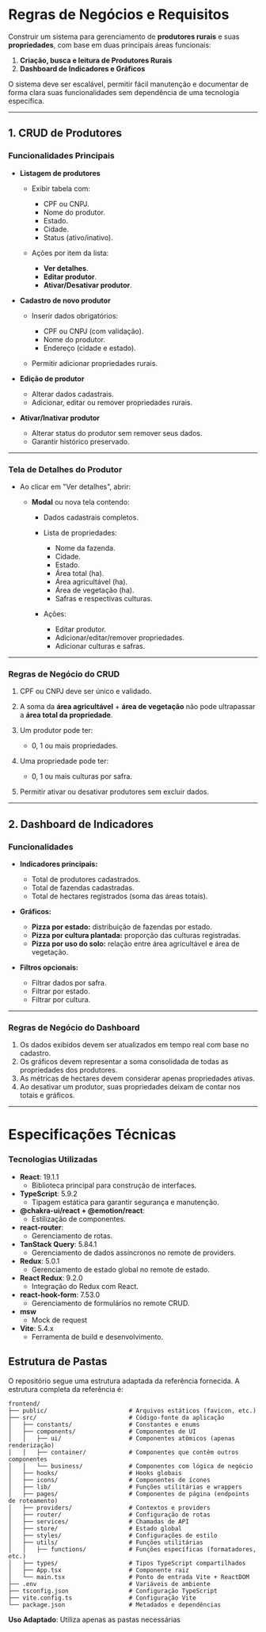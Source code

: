 # Regras de Negócios e Requisitos

Construir um sistema para gerenciamento de **produtores rurais** e suas **propriedades**, com base em duas principais áreas funcionais:

1. **Criação, busca e leitura de Produtores Rurais**
2. **Dashboard de Indicadores e Gráficos**

O sistema deve ser escalável, permitir fácil manutenção e documentar de forma clara suas funcionalidades sem dependência de uma tecnologia específica.

---

## 1. CRUD de Produtores

### Funcionalidades Principais

* **Listagem de produtores**

  * Exibir tabela com:

    * CPF ou CNPJ.
    * Nome do produtor.
    * Estado.
    * Cidade.
    * Status (ativo/inativo).
  * Ações por item da lista:

    * **Ver detalhes**.
    * **Editar produtor**.
    * **Ativar/Desativar produtor**.

* **Cadastro de novo produtor**

  * Inserir dados obrigatórios:

    * CPF ou CNPJ (com validação).
    * Nome do produtor.
    * Endereço (cidade e estado).
  * Permitir adicionar propriedades rurais.

* **Edição de produtor**

  * Alterar dados cadastrais.
  * Adicionar, editar ou remover propriedades rurais.

* **Ativar/Inativar produtor**

  * Alterar status do produtor sem remover seus dados.
  * Garantir histórico preservado.

---

### Tela de Detalhes do Produtor

* Ao clicar em "Ver detalhes", abrir:

  * **Modal** ou nova tela contendo:

    * Dados cadastrais completos.
    * Lista de propriedades:

      * Nome da fazenda.
      * Cidade.
      * Estado.
      * Área total (ha).
      * Área agricultável (ha).
      * Área de vegetação (ha).
      * Safras e respectivas culturas.
    * Ações:

      * Editar produtor.
      * Adicionar/editar/remover propriedades.
      * Adicionar culturas e safras.

---

### Regras de Negócio do CRUD

1. CPF ou CNPJ deve ser único e validado.
2. A soma da **área agricultável** + **área de vegetação** não pode ultrapassar a **área total da propriedade**.
3. Um produtor pode ter:

   * 0, 1 ou mais propriedades.
4. Uma propriedade pode ter:

   * 0, 1 ou mais culturas por safra.
5. Permitir ativar ou desativar produtores sem excluir dados.

---

## 2. Dashboard de Indicadores

### Funcionalidades

* **Indicadores principais:**

  * Total de produtores cadastrados.
  * Total de fazendas cadastradas.
  * Total de hectares registrados (soma das áreas totais).

* **Gráficos:**

  * **Pizza por estado:** distribuição de fazendas por estado.
  * **Pizza por cultura plantada:** proporção das culturas registradas.
  * **Pizza por uso do solo:** relação entre área agricultável e área de vegetação.

* **Filtros opcionais:**

  * Filtrar dados por safra.
  * Filtrar por estado.
  * Filtrar por cultura.

---

### Regras de Negócio do Dashboard

1. Os dados exibidos devem ser atualizados em tempo real com base no cadastro.
2. Os gráficos devem representar a soma consolidada de todas as propriedades dos produtores.
3. As métricas de hectares devem considerar apenas propriedades ativas.
4. Ao desativar um produtor, suas propriedades deixam de contar nos totais e gráficos.

---
# Especificações Técnicas

### Tecnologias Utilizadas

- **React**: 19.1.1
  - Biblioteca principal para construção de interfaces.
- **TypeScript**: 5.9.2
  - Tipagem estática para garantir segurança e manutenção.
- **@chakra-ui/react + @emotion/react**:
  - Estilização de componentes.
- **react-router**:
  - Gerenciamento de rotas.
- **TanStack Query**: 5.84.1
  - Gerenciamento de dados assíncronos no remote de providers.
- **Redux**: 5.0.1
  - Gerenciamento de estado global no remote de estado.
- **React Redux**: 9.2.0
  - Integração do Redux com React.
- **react-hook-form**: 7.53.0
  - Gerenciamento de formulários no remote CRUD.
- **msw**
  - Mock de request
- **Vite**: 5.4.x
  - Ferramenta de build e desenvolvimento.

## Estrutura de Pastas

O repositório segue uma estrutura adaptada da referência fornecida. A estrutura completa da referência é:

```
frontend/
├── public/                       # Arquivos estáticos (favicon, etc.)
├── src/                          # Código-fonte da aplicação
│   ├── constants/                # Constantes e enums
│   ├── components/               # Componentes de UI
│   │   ├── ui/                   # Componentes atômicos (apenas renderização)
│   │   ├── container/            # Componentes que contêm outros componentes
│   │   └── business/             # Componentes com lógica de negócio
│   ├── hooks/                    # Hooks globais
│   ├── icons/                    # Componentes de ícones
│   ├── lib/                      # Funções utilitárias e wrappers
│   ├── pages/                    # Componentes de página (endpoints de roteamento)
│   ├── providers/                # Contextos e providers
│   ├── router/                   # Configuração de rotas
│   ├── services/                 # Chamadas de API
│   ├── store/                    # Estado global
│   ├── styles/                   # Configurações de estilo
│   ├── utils/                    # Funções utilitárias
│   │   ├── functions/            # Funções específicas (formatadores, etc.)
│   ├── types/                    # Tipos TypeScript compartilhados
│   ├── App.tsx                   # Componente raiz
│   └── main.tsx                  # Ponto de entrada Vite + ReactDOM
├── .env                          # Variáveis de ambiente
├── tsconfig.json                 # Configuração TypeScript
├── vite.config.ts                # Configuração Vite
└── package.json                  # Metadados e dependências
```

**Uso Adaptado**: Utiliza apenas as pastas necessárias